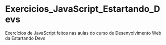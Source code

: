 # Exercicios_JavaScript_Estartando_Devs
Exercícios de JavaScript feitos nas aulas do curso de Desenvolvimento Web da Estartando Devs
